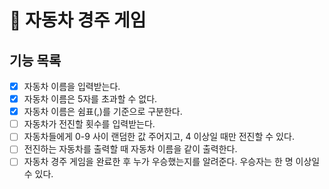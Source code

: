 # 🏁 자동차 경주 게임
## 기능 목록
- [x] 자동차 이름을 입력받는다.
- [x] 자동차 이름은 5자를 초과할 수 없다.
- [x] 자동차 이름은 쉼표(,)를 기준으로 구분한다.
- [ ] 자동차가 전진할 횟수를 입력받는다.
- [ ] 자동차들에게 0-9 사이 랜덤한 값 주어지고, 4 이상일 때만 전진할 수 있다.
- [ ] 전진하는 자동차를 출력할 때 자동차 이름을 같이 출력한다.
- [ ] 자동차 경주 게임을 완료한 후 누가 우승했는지를 알려준다. 우승자는 한 명 이상일 수 있다.